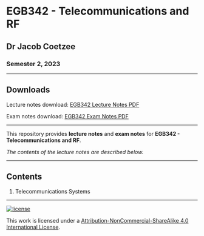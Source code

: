# EGB342 - Telecommunications and RF

## Dr Jacob Coetzee

### Semester 2, 2023

---

## Downloads

Lecture notes download: [EGB342 Lecture Notes PDF](https://www.github.com/Tarang74/EGB342/raw/main/EGB342%20Lecture%20Notes.pdf)

Exam notes download: [EGB342 Exam Notes PDF](https://www.github.com/Tarang74/EGB342/raw/main/EGB342%20Exam%20Notes.pdf)

---

This repository provides **lecture notes** and **exam notes** for **EGB342 - Telecommunications and RF**.

*The contents of the lecture notes are described below.*

---

## Contents

1. Telecommunications Systems

---

[![license](https://forthebadge.com/images/badges/cc-nc-sa.svg)](http://creativecommons.org/licenses/by-nc-sa/4.0/)

This work is licensed under a [Attribution-NonCommercial-ShareAlike 4.0 International License](http://creativecommons.org/licenses/by-nc-sa/4.0/).
